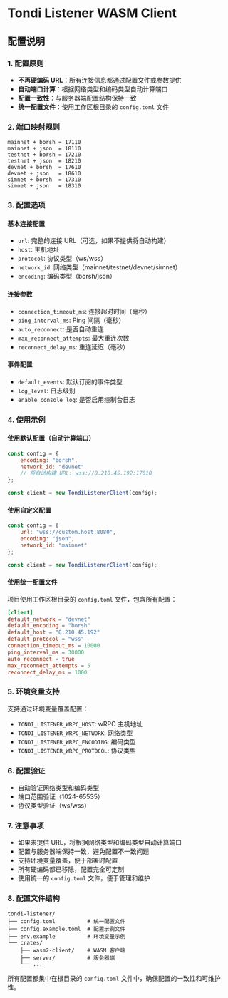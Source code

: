 # Tondi Listener WASM Client

## 配置说明

### 1. 配置原则
- **不再硬编码 URL**：所有连接信息都通过配置文件或参数提供
- **自动端口计算**：根据网络类型和编码类型自动计算端口
- **配置一致性**：与服务器端配置结构保持一致
- **统一配置文件**：使用工作区根目录的 `config.toml` 文件

### 2. 端口映射规则
```
mainnet + borsh = 17110
mainnet + json  = 18110
testnet + borsh = 17210
testnet + json  = 18210
devnet + borsh  = 17610
devnet + json   = 18610
simnet + borsh  = 17310
simnet + json   = 18310
```

### 3. 配置选项

#### 基本连接配置
- `url`: 完整的连接 URL（可选，如果不提供将自动构建）
- `host`: 主机地址
- `protocol`: 协议类型（ws/wss）
- `network_id`: 网络类型（mainnet/testnet/devnet/simnet）
- `encoding`: 编码类型（borsh/json）

#### 连接参数
- `connection_timeout_ms`: 连接超时时间（毫秒）
- `ping_interval_ms`: Ping 间隔（毫秒）
- `auto_reconnect`: 是否自动重连
- `max_reconnect_attempts`: 最大重连次数
- `reconnect_delay_ms`: 重连延迟（毫秒）

#### 事件配置
- `default_events`: 默认订阅的事件类型
- `log_level`: 日志级别
- `enable_console_log`: 是否启用控制台日志

### 4. 使用示例

#### 使用默认配置（自动计算端口）
```javascript
const config = {
    encoding: "borsh",
    network_id: "devnet"
    // 将自动构建 URL: wss://8.210.45.192:17610
};

const client = new TondiListenerClient(config);
```

#### 使用自定义配置
```javascript
const config = {
    url: "wss://custom.host:8080",
    encoding: "json",
    network_id: "mainnet"
};

const client = new TondiListenerClient(config);
```

#### 使用统一配置文件
项目使用工作区根目录的 `config.toml` 文件，包含所有配置：

```toml
[client]
default_network = "devnet"
default_encoding = "borsh"
default_host = "8.210.45.192"
default_protocol = "wss"
connection_timeout_ms = 10000
ping_interval_ms = 30000
auto_reconnect = true
max_reconnect_attempts = 5
reconnect_delay_ms = 1000
```

### 5. 环境变量支持
支持通过环境变量覆盖配置：
- `TONDI_LISTENER_WRPC_HOST`: wRPC 主机地址
- `TONDI_LISTENER_WRPC_NETWORK`: 网络类型
- `TONDI_LISTENER_WRPC_ENCODING`: 编码类型
- `TONDI_LISTENER_WRPC_PROTOCOL`: 协议类型

### 6. 配置验证
- 自动验证网络类型和编码类型
- 端口范围验证（1024-65535）
- 协议类型验证（ws/wss）

### 7. 注意事项
- 如果未提供 URL，将根据网络类型和编码类型自动计算端口
- 配置与服务器端保持一致，避免配置不一致问题
- 支持环境变量覆盖，便于部署时配置
- 所有硬编码都已移除，配置完全可定制
- 使用统一的 `config.toml` 文件，便于管理和维护

### 8. 配置文件结构
```
tondi-listener/
├── config.toml          # 统一配置文件
├── config.example.toml  # 配置示例文件
├── env.example          # 环境变量示例
└── crates/
    ├── wasm2-client/    # WASM 客户端
    ├── server/          # 服务器端
    └── ...
```

所有配置都集中在根目录的 `config.toml` 文件中，确保配置的一致性和可维护性。
